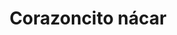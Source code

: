 ---
title: Corazoncito nácar
date: 
draft: false

# descripcion
description : Conjunto de cadena y dije plata 925 con detalle en nácar. Largo de cadena 40, 45 o 50 cm a elección.

materials: Plata 925

color: 

dimensions: 

code: 06-26-0837

type: "Conjuntos"

categories: []

price: $7.590,00

price_eftvo: $6.450,00

# Images
# first image will be shown in the product page
images:
  # - image: "images/path_to_image"
  # La ubicacion de las imagenes es imagenes/Conjuntos/Conjuntos.Cadena y Dije/06-26-0837-corazoncito-nacar
  - image: "./images/conjuntos/cadena_y_dije/06-26-0837-corazoncito-nacar.jpg"
---